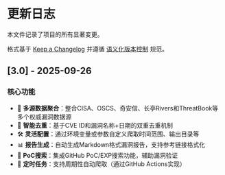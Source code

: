 # 更新日志
本文件记录了项目的所有显著变更。

格式基于 [Keep a Changelog](http://keepachangelog.com/)
并遵循 [语义化版本控制](http://semver.org/) 规范。

## [3.0] - 2025-09-26

### 核心功能
- 🚀 **多源数据聚合**：整合CISA、OSCS、奇安信、长亭Rivers和ThreatBook等多个权威漏洞数据源
- 🏢 **智能去重**：基于CVE ID和漏洞名称+日期的双重去重机制
- 🛠️ **灵活配置**：通过环境变量或参数自定义爬取时间范围、输出目录等
- 📊 **报告生成**：自动生成Markdown格式漏洞报告，支持参考链接格式化
- 🚀 **PoC搜索**：集成GitHub PoC/EXP搜索功能，辅助漏洞验证
- 🎨 **定时任务**：支持周期性自动爬取（通过GitHub Actions实现）
